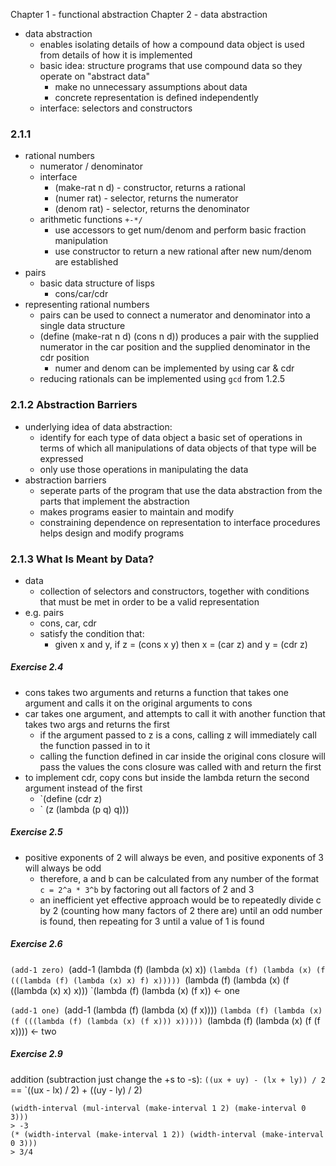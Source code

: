 Chapter 1 - functional abstraction
Chapter 2 - data abstraction

* data abstraction
	* enables isolating details of how a compound data object is used from details of how it is implemented
	* basic idea: structure programs that use compound data so they operate on "abstract data"
		* make no unnecessary assumptions about data 
		* concrete representation is defined independently
	* interface: selectors and constructors

### 2.1.1
* rational numbers
	* numerator / denominator
	* interface
		* (make-rat n d) - constructor, returns a rational
		* (numer rat) - selector, returns the numerator
		* (denom rat) - selector, returns the denominator
	* arithmetic functions `+-*/` 
		* use accessors to get num/denom and perform basic fraction manipulation
		* use constructor to return a new rational after new num/denom are established
* pairs
	* basic data structure of lisps
		* cons/car/cdr
* representing rational numbers
	* pairs can be used to connect a numerator and denominator into a single data structure
	* (define (make-rat n d) (cons n d)) produces a pair with the supplied numerator in the car position and the supplied denominator in the cdr position
		* numer and denom can be implemented by using car & cdr
	* reducing rationals can be implemented using `gcd` from 1.2.5

### 2.1.2 Abstraction Barriers
* underlying idea of data abstraction:
	* identify for each type of data object a basic set of operations in terms of which all manipulations of data objects of that type will be expressed
	* only use those operations in manipulating the data
* abstraction barriers
	* seperate parts of the program that use the data abstraction from the parts that implement the abstraction
	* makes programs easier to maintain and modify
	* constraining dependence on representation to interface procedures helps design and modify programs

### 2.1.3 What Is Meant by Data?
* data
	* collection of selectors and constructors, together with conditions that must be met in order to be a valid representation
* e.g. pairs
	* cons, car, cdr
	* satisfy the condition that:
		* given x and y, if z = (cons x y) then x = (car z) and y = (cdr z)


##### Exercise 2.4
* cons takes two arguments and returns a function that takes one argument and calls it on the original arguments to cons
* car takes one argument, and attempts to call it with another function that takes two args and returns the first 
	* if the argument passed to z is a cons, calling z will immediately call the function passed in to it
	* calling the function defined in car inside the original cons closure will pass the values the cons closure was called with and return the first
* to implement cdr, copy cons but inside the lambda return the second argument instead of the first
	* `(define (cdr z)
	* `  (z (lambda (p q) q)))

##### Exercise 2.5
* positive exponents of 2 will always be even, and positive exponents of 3 will always be odd
	* therefore, a and b can be calculated from any number of the format `c = 2^a * 3^b` by factoring out all factors of 2 and 3
	* an inefficient yet effective approach would be to repeatedly divide c by 2 (counting how many factors of 2 there are) until an odd number is found, then repeating for 3 until a value of 1 is found

##### Exercise 2.6
`(add-1 zero)
`(add-1 (lambda (f) (lambda (x) x))
`(lambda (f) (lambda (x) (f (((lambda (f) (lambda (x) x) f) x)))))
`(lambda (f) (lambda (x) (f ((lambda (x) x) x)))
`(lambda (f) (lambda (x) (f x)) <- one

`(add-1 one)
`(add-1 (lambda (f) (lambda (x) (f x))))
`(lambda (f) (lambda (x) (f (((lambda (f) (lambda (x) (f x))) x)))))
`(lambda (f) (lambda (x) (f (f x)))) <- two

##### Exercise 2.9
addition (subtraction just change the +s to -s):
`((ux + uy) - (lx + ly)) / 2
`==
`((ux - lx) / 2) + ((uy - ly) / 2)

```
(width-interval (mul-interval (make-interval 1 2) (make-interval 0 3)))
> -3
(* (width-interval (make-interval 1 2)) (width-interval (make-interval 0 3)))
> 3/4
```
